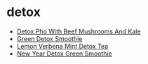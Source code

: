 # detox

 * [Detox Pho With Beef Mushrooms And Kale](../index/d/detox-pho-with-beef-mushrooms-and-kale-51260370.json)
 * [Green Detox Smoothie](../index/g/green-detox-smoothie.json)
 * [Lemon Verbena Mint Detox Tea](../index/l/lemon-verbena-mint-detox-tea.json)
 * [New Year Detox Green Smoothie](../index/n/new-year-detox-green-smoothie.json)

